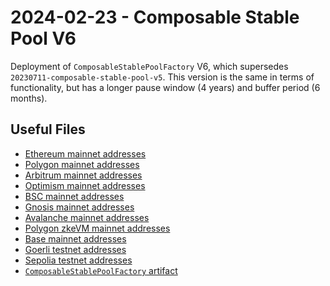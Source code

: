 # 2024-02-23 - Composable Stable Pool V6

Deployment of `ComposableStablePoolFactory` V6, which supersedes `20230711-composable-stable-pool-v5`.
This version is the same in terms of functionality, but has a longer pause window (4 years) and buffer period (6 months).

## Useful Files

- [Ethereum mainnet addresses](./output/mainnet.json)
- [Polygon mainnet addresses](./output/polygon.json)
- [Arbitrum mainnet addresses](./output/arbitrum.json)
- [Optimism mainnet addresses](./output/optimism.json)
- [BSC mainnet addresses](./output/bsc.json)
- [Gnosis mainnet addresses](./output/gnosis.json)
- [Avalanche mainnet addresses](./output/avalanche.json)
- [Polygon zkeVM mainnet addresses](./output/zkevm.json)
- [Base mainnet addresses](./output/base.json)
- [Goerli testnet addresses](./output/goerli.json)
- [Sepolia testnet addresses](./output/sepolia.json)
- [`ComposableStablePoolFactory` artifact](./artifact/ComposableStablePoolFactory.json)
